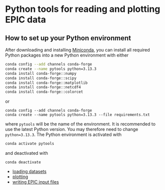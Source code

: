 # Python tools for reading and plotting EPIC data

## How to set up your Python environment
After downloading and installing [Miniconda](https://www.anaconda.com/docs/getting-started/miniconda/main),
you can install all required Python packages into a new Python environment with either
```bash
conda config --add channels conda-forge
conda create --name pytools python=3.13.3
conda install conda-forge::numpy
conda install conda-forge::scipy
conda install conda-forge::matplotlib
conda install conda-forge::netcdf4
conda install conda-forge::colorcet
```
or
```
conda config --add channels conda-forge
conda create --name pytools python=3.13.3 --file requirements.txt
```
where `pytools` will be the name of the environment. It is recommended to use the latest Python version.
You may therefore need to change `python=3.13.3`. The Python environment is activated with
```bash
conda activate pytools
```
and deactivated with
```
conda deactivate
```

* [loading datasets](docs/datasets.md)
* [plotting](docs/plotting.md)
* [writing EPIC input files](docs/netcdf_writer.md)

